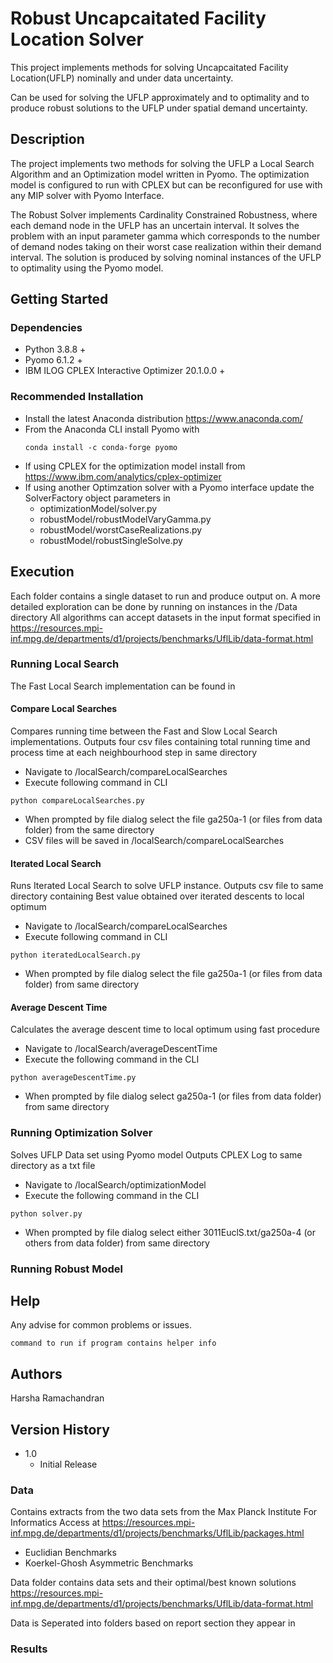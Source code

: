 # Robust Uncapcaitated Facility Location Solver

This project implements methods for solving Uncapcaitated Facility Location(UFLP) nominally and under data uncertainty.

Can be used for solving the UFLP approximately and to optimality and to produce robust solutions to the UFLP under spatial demand uncertainty. 

## Description

The project implements two methods for solving the UFLP a Local Search Algorithm and an Optimization model written in Pyomo. The optimization model is configured to run with CPLEX but can be reconfigured for use with any MIP solver with Pyomo Interface. 

The Robust Solver implements Cardinality Constrained Robustness, where each demand node in the UFLP has an uncertain interval. It solves the problem with an input parameter gamma which corresponds to the number of demand nodes taking on their worst case realization within their demand interval. The solution is produced by solving nominal instances of the UFLP to optimality using the Pyomo model. 


## Getting Started

### Dependencies

* Python 3.8.8 + 
* Pyomo 6.1.2 +
* IBM ILOG CPLEX Interactive Optimizer 20.1.0.0 +
 
### Recommended Installation 

* Install the latest Anaconda distribution https://www.anaconda.com/
* From the Anaconda CLI install Pyomo with 
    ```
    conda install -c conda-forge pyomo
    ```
* If using CPLEX for the optimization model install from https://www.ibm.com/analytics/cplex-optimizer
* If using another Optimzation solver with a Pyomo interface update the SolverFactory object parameters in 
    * optimizationModel/solver.py
    * robustModel/robustModelVaryGamma.py
    * robustModel/worstCaseRealizations.py
    * robustModel/robustSingleSolve.py

## Execution 

Each folder contains a single dataset to run and produce output on.
A more detailed exploration can be done by running on instances in the /Data directory
All algorithms can accept datasets in the input format specified in 
https://resources.mpi-inf.mpg.de/departments/d1/projects/benchmarks/UflLib/data-format.html

### Running Local Search 
The Fast Local Search implementation can be found in 
#### Compare Local Searches 
Compares running time between the Fast and Slow Local Search implementations. 
Outputs four csv files containing total running time and process time at each neighbourhood step in same directory


* Navigate to /localSearch/compareLocalSearches
* Execute following command in CLI 
```
python compareLocalSearches.py
```
* When prompted by file dialog select the file ga250a-1 (or files from data folder) from the same directory
* CSV files will be saved in /localSearch/compareLocalSearches
#### Iterated Local Search
Runs Iterated Local Search to solve UFLP instance.
Outputs csv file to same directory containing Best value obtained over iterated descents to local optimum 


* Navigate to /localSearch/compareLocalSearches
* Execute following command in CLI 
```
python iteratedLocalSearch.py
```
* When prompted by file dialog select the file ga250a-1 (or files from data folder) from same directory

#### Average Descent Time 
Calculates the average descent time to local optimum using fast procedure 

* Navigate to /localSearch/averageDescentTime
* Execute the following command in the CLI
```
python averageDescentTime.py
```
* When prompted by file dialog select ga250a-1 (or files from data folder) from same directory 


### Running Optimization Solver
Solves UFLP Data set using Pyomo model 
Outputs CPLEX Log to same directory as a txt file

* Navigate to /localSearch/optimizationModel
* Execute the following command in the CLI 
```
python solver.py 
```
* When prompted by file dialog select either 3011EuclS.txt/ga250a-4 (or others from data folder) from same directory



### Running Robust Model 


## Help

Any advise for common problems or issues.
```
command to run if program contains helper info
```

## Authors

Harsha Ramachandran

## Version History

* 1.0 
    * Initial Release 

### Data 
Contains extracts from the two data sets from the Max Planck Institute For Informatics
Access at  https://resources.mpi-inf.mpg.de/departments/d1/projects/benchmarks/UflLib/packages.html

* Euclidian Benchmarks 
* Koerkel-Ghosh Asymmetric Benchmarks 


Data folder contains data sets and their optimal/best known solutions 
https://resources.mpi-inf.mpg.de/departments/d1/projects/benchmarks/UflLib/data-format.html

Data is Seperated into folders based on report section they appear in 

### Results 


